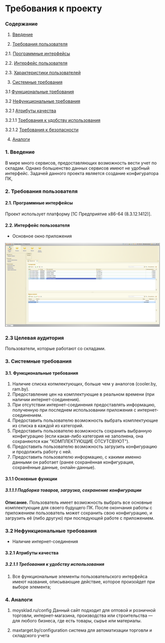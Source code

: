 # Требования к проекту

### Содержание

1. [Введение](#1)

2. [Требования пользователя](#2) <br>
  
2.1. [Программные интерфейсы](#2.1) <br>
  
2.2. [Интерфейс пользователя](#2.2) <br>
  
2.3. [Характеристики пользователей](#2.3) <br>

3. [Системные требования](#3) <br>
  
3.1 [Функциональные требования](#3.1) <br>
  
3.2 [Нефункциональные требования](#3.2) <br>
    
3.2.1 [Атрибуты качества](#3.2.1) <br>
      
3.2.1.1 [Требования к удобству использования](#3.2.1.1) <br>
      
3.2.1.2 [Требования к безопасности](#3.2.1.2) <br>

4. [Аналоги](#4) <br>
  


### 1. Введение <a name="1"></a>

В мире много сервисов, предоставляющих возможность вести учет по складам. Однако большенство данных сервисов имеют
не удобный интерфейс. Задачей данного проекта является
создание конфигуратора ПК,

### 2. Требования пользователя <a name="2"></a>


#### 2.1. Программные интерфейсы <a name="2.1"></a>


Проект использует платформу 
[1C Предприятие x86-64 (8.3.12.1412)]. 


#### 2.2. Интерфейс пользователя <a name="2.2"></a>


- Основное окно приложения  
  
![Основное окно приложения](https://github.com/DmitriyBoss/tritpoDmitriy/blob/master/SRS/Prototype-1.bmp)


### 2.3 Целевая аудитория <a name="2.3"></a>

Пользователи, которые работают сo складами.

### 3. Системные требования <a name="3"></a>


#### 3.1. Функциональные требования <a name="3.1"></a>


1. Наличие списка копмлектующих, больше чем у аналогов (cooler.by, ram.by).
2. Предоставление цен на комплектующие в реальном времени (при наличии интернет-соединения).
3. При отсутствии интернет-соединения предоставлять информацию, полученную при последнем использовании 
   приложения с интернет-соединением.
4. Предоставить пользователю возможность выбрать комплектующие из списка в каждой из категорий.
5. Предоставить пользователю возможность сохранить выбранную конфигурацию (если какая-либо категория не заполнена,
   она сохраняются как "КОМПЛЕКТУЮЩИЕ ОТСУТСВУЮТ").
6. Предоставить пользователю возможность загрузить конфигурацию и продолжить работу с ней.
7. Предоставить пользователю информацию, с какими именно данными он работает (ранее сохранённая конфигурация, 
   сохранённые данные, онлайн-данные).  
 

#### 3.1.1 Основные функции <a name="3.1.1"></a>
 

##### 3.1.1.1 Подборка товаров, загрузка, сохранение конфигурации <a name="3.1.1.1"></a>


**Описание.** Пользователь имеет возможность выбрать все основные комплектующие для своего будущего ПК. 
После окончания работы с приложением пользователь может сохранить свою конфигурацию, и загрузить её (либо другую) при
последующей работе с приложением.

### 3.2 Нефункциональные требования <a name="3.2"></a>
* Наличие интернет-соединения
 <a name="quality_attributes"/>
 


#### 3.2.1 Атрибуты качества <a name="3.2.1"></a>
 <a name="requirements_for_ease_of_use"/>
 
 

##### 3.2.1.1 Требования к удобству использования <a name="3.2.1.1"></a>


1. Все функциональные элементы пользовательского интерфейса
 имеют названия, описывающие действие, которое произойдет при выборе элемента; <a name="security_requirements"/>
 
 

### 4. Аналоги <a name="4"></a>
  

1. moysklad.ru/config
Данный сайт подходит для оптовой и розничной торговли, интернет-магазина, производства или строительства — для любого бизнеса, где есть товары, сырье или материалы.

2. maxtarget.by/configuration
система для автоматизации торговли и складского учета  </br>
